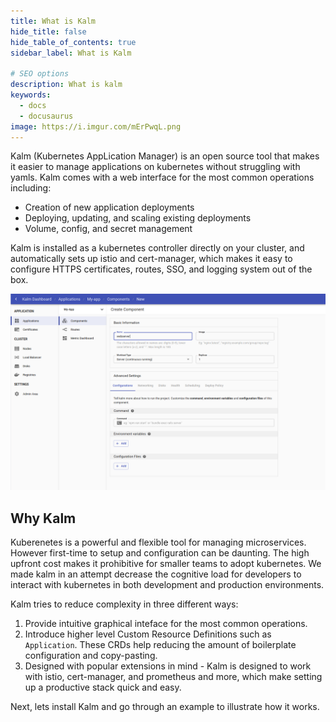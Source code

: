 ```yaml
---
title: What is Kalm
hide_title: false
hide_table_of_contents: true
sidebar_label: What is Kalm

# SEO options
description: What is kalm
keywords:
  - docs
  - docusaurus
image: https://i.imgur.com/mErPwqL.png
---
```


Kalm (Kubernetes AppLication Manager) is an open source tool that makes it easier to manage applications on kubernetes without struggling with yamls. Kalm comes with a web interface for the most common operations including:

- Creation of new application deployments
- Deploying, updating, and scaling existing deployments
- Volume, config, and secret management

Kalm is installed as a kubernetes controller directly on your cluster, and automatically sets up istio and cert-manager, which makes it easy to configure HTTPS certificates, routes, SSO, and logging system out of the box.

![Web Interface](assets/kalm.png)

## Why Kalm

Kuberenetes is a powerful and flexible tool for managing microservices. However first-time to setup and configuration can be daunting. The high upfront cost makes it prohibitive for smaller teams to adopt kubernetes. We made kalm in an attempt decrease the cognitive load for developers to interact with kubernetes in both development and production environments.

Kalm tries to reduce complexity in three different ways:

1. Provide intuitive graphical inteface for the most common operations.
2. Introduce higher level Custom Resource Definitions such as `Application`. These CRDs help reducing the amount of boilerplate configuration and copy-pasting.
3. Designed with popular extensions in mind - Kalm is designed to work with istio, cert-manager, and prometheus and more, which make setting up a productive stack quick and easy.

Next, lets install Kalm and go through an example to illustrate how it works.
